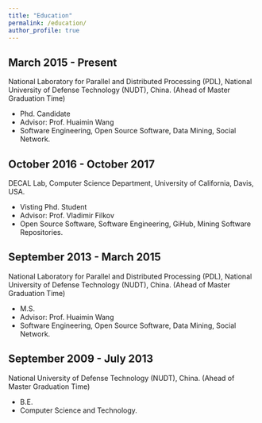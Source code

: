 ```yaml
---
title: "Education"
permalink: /education/
author_profile: true
---
```


## March 2015 - Present
National Laboratory for Parallel and Distributed Processing (PDL), National University of Defense Technology (NUDT), China. (Ahead of Master Graduation Time)
* Phd. Candidate
* Advisor: Prof. Huaimin Wang
* Software Engineering, Open Source Software, Data Mining, Social Network. 

## October 2016 - October 2017
DECAL Lab, Computer Science Department, University of California, Davis, USA.
* Visting Phd. Student
* Advisor: Prof. Vladimir Filkov
* Open Source Software, Software Engineering, GiHub, Mining Software Repositories.

## September 2013 - March 2015
National Laboratory for Parallel and Distributed Processing (PDL), National University of Defense Technology (NUDT), China. (Ahead of Master Graduation Time)
* M.S. 
* Advisor: Prof. Huaimin Wang
* Software Engineering, Open Source Software, Data Mining, Social Network. 

## September 2009 - July 2013
National University of Defense Technology (NUDT), China. (Ahead of Master Graduation Time)
* B.E. 
* Computer Science and Technology.